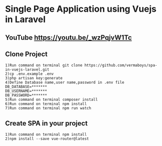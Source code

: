 # Single Page Application using Vuejs in Laravel

## YouTube https://youtu.be/_wzPqjvW1Tc

## Clone Project
```
1)Run command on terminal git clone https://github.com/vermaboys/spa-in-vuejs-laravel.git
2)cp .env.example .env
3)php artisan key:generate
4)Define Database name,user name,password in .env file
DB_DATABASE=*******
DB_USERNAME=*******
DB_PASSWORD=*******
5)Run command on terminal composer install
6)Run command on terminal npm install
7)Run command on terminal npm run watch
```

## Create SPA in your project
```
1)Run command on terminal npm install
2)npm install --save vue-router@latest
```
